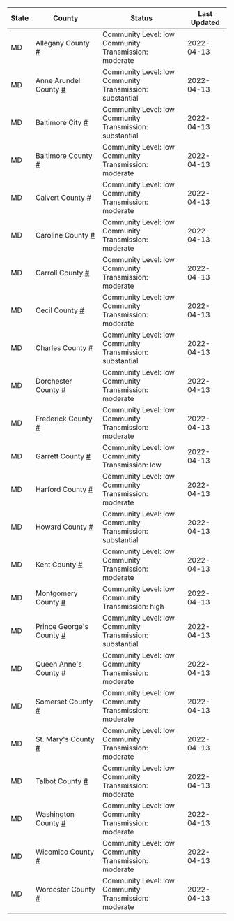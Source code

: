 State | County | Status | Last Updated
--- | --- | --- | --- 
MD | Allegany County <a href="#allegany_county">#</a> | <a name="allegany_county"></a>Community Level: low<br/>Community Transmission: moderate | 2022-04-13
MD | Anne Arundel County <a href="#anne_arundel_county">#</a> | <a name="anne_arundel_county"></a>Community Level: low<br/>Community Transmission: substantial | 2022-04-13
MD | Baltimore City <a href="#baltimore_city">#</a> | <a name="baltimore_city"></a>Community Level: low<br/>Community Transmission: substantial | 2022-04-13
MD | Baltimore County <a href="#baltimore_county">#</a> | <a name="baltimore_county"></a>Community Level: low<br/>Community Transmission: moderate | 2022-04-13
MD | Calvert County <a href="#calvert_county">#</a> | <a name="calvert_county"></a>Community Level: low<br/>Community Transmission: moderate | 2022-04-13
MD | Caroline County <a href="#caroline_county">#</a> | <a name="caroline_county"></a>Community Level: low<br/>Community Transmission: moderate | 2022-04-13
MD | Carroll County <a href="#carroll_county">#</a> | <a name="carroll_county"></a>Community Level: low<br/>Community Transmission: moderate | 2022-04-13
MD | Cecil County <a href="#cecil_county">#</a> | <a name="cecil_county"></a>Community Level: low<br/>Community Transmission: moderate | 2022-04-13
MD | Charles County <a href="#charles_county">#</a> | <a name="charles_county"></a>Community Level: low<br/>Community Transmission: substantial | 2022-04-13
MD | Dorchester County <a href="#dorchester_county">#</a> | <a name="dorchester_county"></a>Community Level: low<br/>Community Transmission: moderate | 2022-04-13
MD | Frederick County <a href="#frederick_county">#</a> | <a name="frederick_county"></a>Community Level: low<br/>Community Transmission: moderate | 2022-04-13
MD | Garrett County <a href="#garrett_county">#</a> | <a name="garrett_county"></a>Community Level: low<br/>Community Transmission: low | 2022-04-13
MD | Harford County <a href="#harford_county">#</a> | <a name="harford_county"></a>Community Level: low<br/>Community Transmission: moderate | 2022-04-13
MD | Howard County <a href="#howard_county">#</a> | <a name="howard_county"></a>Community Level: low<br/>Community Transmission: substantial | 2022-04-13
MD | Kent County <a href="#kent_county">#</a> | <a name="kent_county"></a>Community Level: low<br/>Community Transmission: moderate | 2022-04-13
MD | Montgomery County <a href="#montgomery_county">#</a> | <a name="montgomery_county"></a>Community Level: low<br/>Community Transmission: high | 2022-04-13
MD | Prince George's County <a href="#prince_george's_county">#</a> | <a name="prince_george's_county"></a>Community Level: low<br/>Community Transmission: substantial | 2022-04-13
MD | Queen Anne's County <a href="#queen_anne's_county">#</a> | <a name="queen_anne's_county"></a>Community Level: low<br/>Community Transmission: moderate | 2022-04-13
MD | Somerset County <a href="#somerset_county">#</a> | <a name="somerset_county"></a>Community Level: low<br/>Community Transmission: moderate | 2022-04-13
MD | St. Mary's County <a href="#st._mary's_county">#</a> | <a name="st._mary's_county"></a>Community Level: low<br/>Community Transmission: moderate | 2022-04-13
MD | Talbot County <a href="#talbot_county">#</a> | <a name="talbot_county"></a>Community Level: low<br/>Community Transmission: moderate | 2022-04-13
MD | Washington County <a href="#washington_county">#</a> | <a name="washington_county"></a>Community Level: low<br/>Community Transmission: moderate | 2022-04-13
MD | Wicomico County <a href="#wicomico_county">#</a> | <a name="wicomico_county"></a>Community Level: low<br/>Community Transmission: moderate | 2022-04-13
MD | Worcester County <a href="#worcester_county">#</a> | <a name="worcester_county"></a>Community Level: low<br/>Community Transmission: moderate | 2022-04-13
